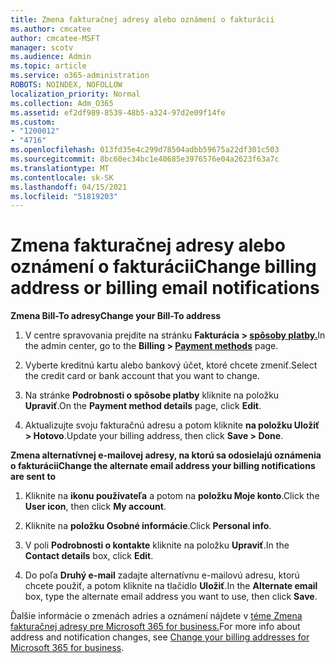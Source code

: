 ```yaml
---
title: Zmena fakturačnej adresy alebo oznámení o fakturácii
ms.author: cmcatee
author: cmcatee-MSFT
manager: scotv
ms.audience: Admin
ms.topic: article
ms.service: o365-administration
ROBOTS: NOINDEX, NOFOLLOW
localization_priority: Normal
ms.collection: Adm_O365
ms.assetid: ef2df989-8539-48b5-a324-97d2e09f14fe
ms.custom:
- "1200012"
- "4716"
ms.openlocfilehash: 013fd35e4c299d78504adbb59675a22df301c503
ms.sourcegitcommit: 8bc60ec34bc1e40685e3976576e04a2623f63a7c
ms.translationtype: MT
ms.contentlocale: sk-SK
ms.lasthandoff: 04/15/2021
ms.locfileid: "51819203"
---
```

# <a name="change-billing-address-or-billing-email-notifications"></a><span data-ttu-id="c2f7d-102">Zmena fakturačnej adresy alebo oznámení o fakturácii</span><span class="sxs-lookup"><span data-stu-id="c2f7d-102">Change billing address or billing email notifications</span></span>

<span data-ttu-id="c2f7d-103">**Zmena Bill-To adresy**</span><span class="sxs-lookup"><span data-stu-id="c2f7d-103">**Change your Bill-To address**</span></span>

1. <span data-ttu-id="c2f7d-104">V centre spravovania prejdite na stránku **Fakturácia > [spôsoby platby.](https://go.microsoft.com/fwlink/p/?linkid=2018806)**</span><span class="sxs-lookup"><span data-stu-id="c2f7d-104">In the admin center, go to the **Billing > [Payment methods](https://go.microsoft.com/fwlink/p/?linkid=2018806)** page.</span></span>

2. <span data-ttu-id="c2f7d-105">Vyberte kreditnú kartu alebo bankový účet, ktoré chcete zmeniť.</span><span class="sxs-lookup"><span data-stu-id="c2f7d-105">Select the credit card or bank account that you want to change.</span></span>

3. <span data-ttu-id="c2f7d-106">Na stránke **Podrobnosti o spôsobe platby** kliknite na položku **Upraviť**.</span><span class="sxs-lookup"><span data-stu-id="c2f7d-106">On the **Payment method details** page, click **Edit**.</span></span>

4. <span data-ttu-id="c2f7d-107">Aktualizujte svoju fakturačnú adresu a potom kliknite **na položku Uložiť > Hotovo**.</span><span class="sxs-lookup"><span data-stu-id="c2f7d-107">Update your billing address, then click **Save > Done**.</span></span>

<span data-ttu-id="c2f7d-108">**Zmena alternatívnej e-mailovej adresy, na ktorú sa odosielajú oznámenia o fakturácii**</span><span class="sxs-lookup"><span data-stu-id="c2f7d-108">**Change the alternate email address your billing notifications are sent to**</span></span> 

1. <span data-ttu-id="c2f7d-109">Kliknite na **ikonu používateľa** a potom na **položku Moje konto**.</span><span class="sxs-lookup"><span data-stu-id="c2f7d-109">Click the **User icon**, then click **My account**.</span></span>

2. <span data-ttu-id="c2f7d-110">Kliknite na **položku Osobné informácie**.</span><span class="sxs-lookup"><span data-stu-id="c2f7d-110">Click **Personal info**.</span></span>

3. <span data-ttu-id="c2f7d-111">V poli **Podrobnosti o kontakte** kliknite na položku **Upraviť**.</span><span class="sxs-lookup"><span data-stu-id="c2f7d-111">In the **Contact details** box, click **Edit**.</span></span>

4. <span data-ttu-id="c2f7d-112">Do poľa **Druhý e-mail** zadajte alternatívnu e-mailovú adresu, ktorú chcete použiť, a potom kliknite na tlačidlo **Uložiť**.</span><span class="sxs-lookup"><span data-stu-id="c2f7d-112">In the **Alternate email** box, type the alternate email address you want to use, then click **Save**.</span></span>

<span data-ttu-id="c2f7d-113">Ďalšie informácie o zmenách adries a oznámení nájdete v [téme Zmena fakturačnej adresy pre Microsoft 365 for business.](https://docs.microsoft.com/microsoft-365/commerce/billing-and-payments/change-your-billing-addresses?view=o365-worldwide)</span><span class="sxs-lookup"><span data-stu-id="c2f7d-113">For more info about address and notification changes, see [Change your billing addresses for Microsoft 365 for business](https://docs.microsoft.com/microsoft-365/commerce/billing-and-payments/change-your-billing-addresses?view=o365-worldwide).</span></span>
